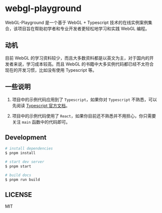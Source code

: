 # webgl-playground

WebGL-Playground 是一个基于 WebGL + Typescript 技术的在线实例案例集合，该项目旨在帮助初学者和专业开发者更轻松地学习和实践 WebGL 编程。

## 动机

目前 WebGL 的学习资料较少，而且大多数资料都是以英文为主，对于国内的开发者来说，学习成本较高。而且 WebGL 的书籍中大多实例代码都已经不太符合现在的开发习惯，比如没有使用 Typescript 等。

## 一些说明

1. 项目中的示例代码应用到了 `Typescript`，如果你对 `Typescript` 不熟悉，可以先阅读 [Typescript 官方文档](https://www.typescriptlang.org/docs/handbook/typescript-in-5-minutes.html)。

2. 项目中的示例代码使用了 `React`，如果你目前还不熟悉并不用担心，你只需要关注 `main` 函数中的代码即可。

## Development

```bash
# install dependencies
$ pnpm install

# start dev server
$ pnpm start

# build docs
$ pnpm run build
```

## LICENSE

MIT
